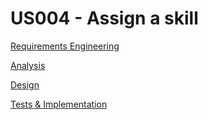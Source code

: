 # US004 - Assign a skill

[Requirements Engineering](01.requirements-engineering/Readme.md)

[Analysis](02.analysis/Readme.md)

[Design](../us003/03.design/Readme.md)

[Tests & Implementation](04.tests-and-implementation/Readme.md)